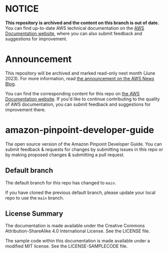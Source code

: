 # NOTICE

**This repository is archived and the content on this branch is out of date.** You can find up-to-date AWS technical documentation on the [AWS Documentation website](https://docs.aws.amazon.com/), where you can also submit feedback and suggestions for improvement.

# Announcement

This repository will be archived and marked read-only next month (June 2023). For more information, read [the announcement on the AWS News Blog](https://aws.amazon.com/blogs/aws/retiring-the-aws-documentation-on-github/).

You can find the corresponding content for this repo on [the AWS Documentation website](https://docs.aws.amazon.com/pinpoint/latest/developerguide). If you'd like to continue contributing to the quality of AWS documentation, you can submit feedback and suggestions for improvement there.

# amazon-pinpoint-developer-guide

The open source version of the Amazon Pinpoint Developer Guide. You can submit feedback & requests for changes by submitting issues in this repo or by making proposed changes & submitting a pull request.

## Default branch

The default branch for this repo has changed to `main`. 

If you have cloned the previous default branch, please update your local repo to use the `main` branch. 

## License Summary

The documentation is made available under the Creative Commons Attribution-ShareAlike 4.0 International License. See the LICENSE file.

The sample code within this documentation is made available under a modified MIT license. See the LICENSE-SAMPLECODE file.

